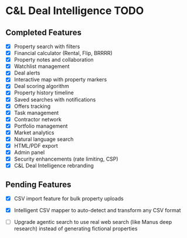 # C&L Deal Intelligence TODO

## Completed Features
- [x] Property search with filters
- [x] Financial calculator (Rental, Flip, BRRRR)
- [x] Property notes and collaboration
- [x] Watchlist management
- [x] Deal alerts
- [x] Interactive map with property markers
- [x] Deal scoring algorithm
- [x] Property history timeline
- [x] Saved searches with notifications
- [x] Offers tracking
- [x] Task management
- [x] Contractor network
- [x] Portfolio management
- [x] Market analytics
- [x] Natural language search
- [x] HTML/PDF export
- [x] Admin panel
- [x] Security enhancements (rate limiting, CSP)
- [x] C&L Deal Intelligence rebranding

## Pending Features
- [x] CSV import feature for bulk property uploads
- [x] Intelligent CSV mapper to auto-detect and transform any CSV format
- [ ] Upgrade agentic search to use real web search (like Manus deep research) instead of generating fictional properties

